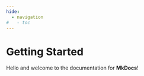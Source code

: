 ```yaml
---
hide:
  - navigation
#   - toc
---
```


# Getting Started

Hello and welcome to the documentation for **MkDocs**!
